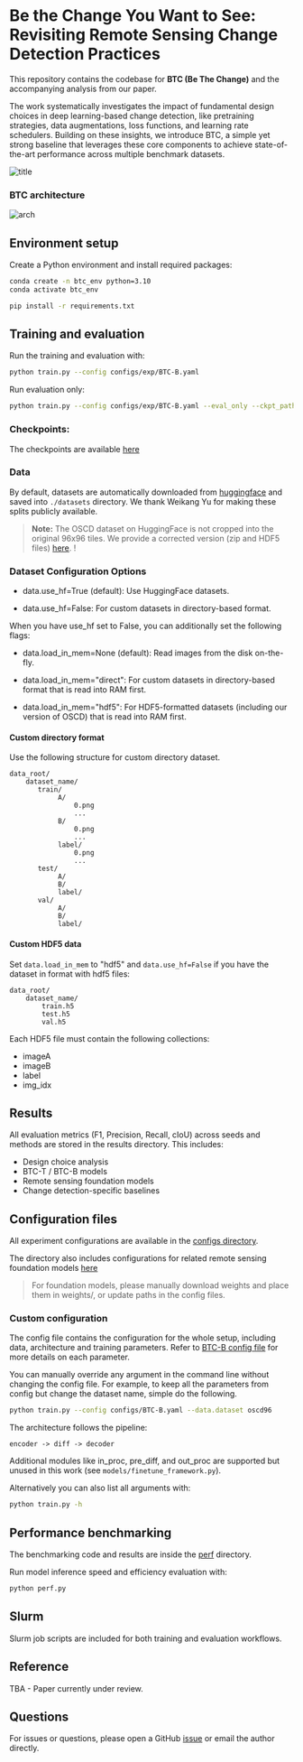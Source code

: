 # Be the Change You Want to See: Revisiting Remote Sensing Change Detection Practices

This repository contains the codebase for **BTC (Be The Change)** and the accompanying analysis from our paper.

The work systematically investigates the impact of fundamental design choices in deep learning-based change 
detection, like pretraining strategies, data augmentations, loss functions, and learning rate schedulers. 
Building on these insights, we introduce BTC, a simple yet strong baseline that leverages these core components
to achieve state-of-the-art performance across multiple benchmark datasets.

![title](picture/title.svg)

### BTC architecture

![arch](picture/arch.svg)

## Environment setup

Create a Python environment and install required packages:

```bash
conda create -n btc_env python=3.10
conda activate btc_env

pip install -r requirements.txt
```

## Training and evaluation

Run the training and evaluation with:
```bash
python train.py --config configs/exp/BTC-B.yaml
```

Run evaluation only:
```bash
python train.py --config configs/exp/BTC-B.yaml --eval_only --ckpt_path <path to the weights (e.g. weights/clcd.pt)>
```

### Checkpoints:

The checkpoints are available [here](https://drive.google.com/drive/folders/1OND326JAw420C9F2yTaqyGDlTN8OLDON?usp=sharing)

### Data

By default, datasets are automatically downloaded from [huggingface](https://huggingface.co/ericyu)
and saved into `./datasets` directory. We thank Weikang Yu for making these splits publicly available.

> **Note:** The OSCD dataset on HuggingFace is not cropped into the original 96x96 tiles. We provide a corrected version (zip and HDF5 files) [here](https://drive.google.com/drive/folders/1VH_aR8tLtvVXKYwIhFxpBko9d46_Gn5P?usp=sharing). !

### Dataset Configuration Options

- data.use_hf=True (default): Use HuggingFace datasets.

- data.use_hf=False: For custom datasets in directory-based format.

When you have use_hf set to False, you can additionally set the following flags:

- data.load_in_mem=None (default): Read images from the disk on-the-fly.

- data.load_in_mem="direct": For custom datasets in directory-based format that is read into RAM first.

- data.load_in_mem="hdf5": For HDF5-formatted datasets (including our version of OSCD) that is read into RAM first.

#### Custom directory format

Use the following structure for custom directory dataset.
```
data_root/
    dataset_name/
       train/
            A/
                0.png
                ...
            B/
                0.png
                ...
            label/
                0.png
                ...
       test/
            A/
            B/
            label/
       val/
            A/
            B/
            label/
```

#### Custom HDF5 data

Set `data.load_in_mem` to "hdf5" and `data.use_hf=False` if you have the dataset in format with hdf5 files:
```
data_root/
    dataset_name/
        train.h5
        test.h5
        val.h5
```
Each HDF5 file must contain the following collections:
- imageA
- imageB
- label
- img_idx

## Results

All evaluation metrics (F1, Precision, Recall, cIoU) across seeds and methods are stored in the results directory. This includes:

- Design choice analysis
- BTC-T / BTC-B models
- Remote sensing foundation models
- Change detection-specific baselines

## Configuration files

All experiment configurations are available in the [configs directory](configs/exp). 

The directory also includes configurations for related remote sensing foundation models [here](configs/exp/sota/other) 
> For foundation models, please manually download weights and place them in weights/, or update paths in the config files.

### Custom configuration

The config file contains the configuration for the whole setup, including data, architecture and training parameters.
Refer to [BTC-B config file](configs/exp/BTC-B.yaml) for more details on each parameter.

You can manually override any argument in the command line without changing the config file. 
For example, to keep all the parameters from config but change the dataset name, simple do the following.

```bash
python train.py --config configs/BTC-B.yaml --data.dataset oscd96
```

The architecture follows the pipeline:
```text
encoder -> diff -> decoder
```

Additional modules like in_proc, pre_diff, and out_proc are supported but unused in this work (see `models/finetune_framework.py`).

Alternatively you can also list all arguments with:

```bash
python train.py -h
```

## Performance benchmarking

The benchmarking code and results are inside the [perf](./perf) directory.

Run model inference speed and efficiency evaluation with:
```bash
python perf.py
```

## Slurm

Slurm job scripts are included for both training and evaluation workflows.

## Reference

TBA - Paper currently under review.

## Questions

For issues or questions, please open a GitHub [issue](https://github.com/blaz-r/BTC-change-detection/issues) or email the author directly.